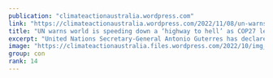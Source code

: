 ```yaml
---
publication: "climateactionaustralia.wordpress.com"
link: "https://climateactionaustralia.wordpress.com/2022/11/08/un-warns-world-is-speeding-down-a-highway-to-hell-as-cop27-leaders-open-two-weeks-of-talks-overshoot-climatecrisis-ecologicalcrisis-economiccrisis/"
title: "UN warns world is speeding down a ‘highway to hell’ as COP27 leaders open two weeks of talks #Overshoot #ClimateCrisis #EcologicalCrisis #EconomicCrisis"
excerpt: "United Nations Secretary-General Antonio Guterres has declared a lack of progress on climate change has the world speeding down a “highway to hell”, as world leaders frame the fight aga…"
image: "https://climateactionaustralia.files.wordpress.com/2022/10/img_1891.jpg"
group: con
rank: 14
---
```

